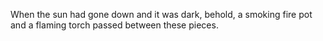 When the sun had gone down and it was dark, behold, a smoking fire pot and a flaming torch passed between these pieces.
